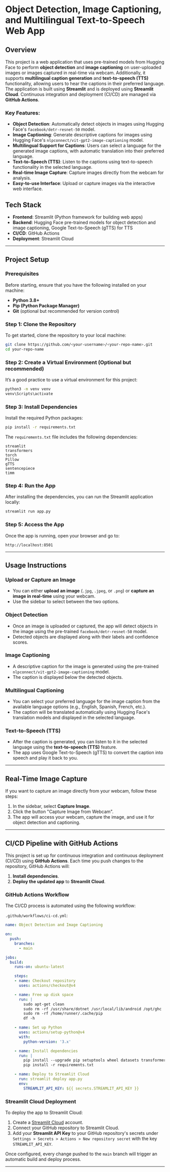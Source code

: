 # Object Detection, Image Captioning, and Multilingual Text-to-Speech Web App

## Overview

This project is a web application that uses pre-trained models from Hugging Face to perform **object detection** and **image captioning** on user-uploaded images or images captured in real-time via webcam. Additionally, it supports **multilingual caption generation** and **text-to-speech (TTS)** functionality, allowing users to hear the captions in their preferred language. The application is built using **Streamlit** and is deployed using **Streamlit Cloud**. Continuous integration and deployment (CI/CD) are managed via **GitHub Actions**.

### Key Features:
- **Object Detection**: Automatically detect objects in images using Hugging Face's `facebook/detr-resnet-50` model.
- **Image Captioning**: Generate descriptive captions for images using Hugging Face's `nlpconnect/vit-gpt2-image-captioning` model.
- **Multilingual Support for Captions**: Users can select a language for the generated image captions, with automatic translation into their preferred language.
- **Text-to-Speech (TTS)**: Listen to the captions using text-to-speech functionality in the selected language.
- **Real-time Image Capture**: Capture images directly from the webcam for analysis.
- **Easy-to-use Interface**: Upload or capture images via the interactive web interface.

## Tech Stack
- **Frontend**: Streamlit (Python framework for building web apps)
- **Backend**: Hugging Face pre-trained models for object detection and image captioning, Google Text-to-Speech (gTTS) for TTS
- **CI/CD**: GitHub Actions
- **Deployment**: Streamlit Cloud

---

## Project Setup

### Prerequisites
Before starting, ensure that you have the following installed on your machine:
- **Python 3.8+**
- **Pip (Python Package Manager)**
- **Git** (optional but recommended for version control)

### Step 1: Clone the Repository
To get started, clone the repository to your local machine:
```bash
git clone https://github.com/<your-username>/<your-repo-name>.git
cd your-repo-name
```

### Step 2: Create a Virtual Environment (Optional but recommended)
It’s a good practice to use a virtual environment for this project:
```bash
python3 -m venv venv
venv\Scripts\activate
```

### Step 3: Install Dependencies
Install the required Python packages:
```bash
pip install -r requirements.txt
```

The `requirements.txt` file includes the following dependencies:
```text
streamlit
transformers
torch
Pillow
gTTS
sentencepiece
timm
```

### Step 4: Run the App
After installing the dependencies, you can run the Streamlit application locally:
```bash
streamlit run app.py
```

### Step 5: Access the App
Once the app is running, open your browser and go to:
```
http://localhost:8501
```

---

## Usage Instructions

### Upload or Capture an Image
- You can either **upload an image** (`.jpg`, `.jpeg`, or `.png`) or **capture an image in real-time** using your webcam.
- Use the sidebar to select between the two options.

### Object Detection
- Once an image is uploaded or captured, the app will detect objects in the image using the pre-trained `facebook/detr-resnet-50` model.
- Detected objects are displayed along with their labels and confidence scores.

### Image Captioning
- A descriptive caption for the image is generated using the pre-trained `nlpconnect/vit-gpt2-image-captioning` model.
- The caption is displayed below the detected objects.

### Multilingual Captioning
- You can select your preferred language for the image caption from the available language options (e.g., English, Spanish, French, etc.).
- The caption will be translated automatically using Hugging Face's translation models and displayed in the selected language.

### Text-to-Speech (TTS)
- After the caption is generated, you can listen to it in the selected language using the **text-to-speech (TTS)** feature.
- The app uses Google Text-to-Speech (gTTS) to convert the caption into speech and play it back to you.

---

## Real-Time Image Capture
If you want to capture an image directly from your webcam, follow these steps:
1. In the sidebar, select **Capture Image**.
2. Click the button "Capture Image from Webcam".
3. The app will access your webcam, capture the image, and use it for object detection and captioning.

---

## CI/CD Pipeline with GitHub Actions

This project is set up for continuous integration and continuous deployment (CI/CD) using **GitHub Actions**. Each time you push changes to the repository, GitHub Actions will:
1. **Install dependencies**.
2. **Deploy the updated app** to **Streamlit Cloud**.

### GitHub Actions Workflow
The CI/CD process is automated using the following workflow:

`.github/workflows/ci-cd.yml`:
```yaml
name: Object Detection and Image Captioning

on:
  push:
    branches:
      - main

jobs:
  build:
    runs-on: ubuntu-latest

    steps:
    - name: Checkout repository
      uses: actions/checkout@v4

    - name: Free up disk space
      run: |
        sudo apt-get clean
        sudo rm -rf /usr/share/dotnet /usr/local/lib/android /opt/ghc
        sudo rm -rf /home/runner/.cache/pip
        df -h

    - name: Set up Python
      uses: actions/setup-python@v4
      with:
        python-version: '3.x'

    - name: Install dependencies
      run: |
        pip install --upgrade pip setuptools wheel datasets transformers
        pip install -r requirements.txt

    - name: Deploy to Streamlit Cloud
      run: streamlit deploy app.py
      env:
        STREAMLIT_API_KEY: ${{ secrets.STREAMLIT_API_KEY }}
```

### Streamlit Cloud Deployment
To deploy the app to Streamlit Cloud:
1. Create a [Streamlit Cloud](https://streamlit.io/cloud) account.
2. Connect your GitHub repository to Streamlit Cloud.
3. Add your **Streamlit API Key** to your GitHub repository's secrets under `Settings > Secrets > Actions > New repository secret` with the key `STREAMLIT_API_KEY`.

Once configured, every change pushed to the `main` branch will trigger an automatic build and deploy process.

---